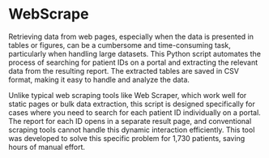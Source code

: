 # WebScrape

Retrieving data from web pages, especially when the data is presented in tables or figures, can be a cumbersome and time-consuming task, particularly when handling large datasets. This Python script automates the process of searching for patient IDs on a portal and extracting the relevant data from the resulting report. The extracted tables are saved in CSV format, making it easy to handle and analyze the data.

Unlike typical web scraping tools like Web Scraper, which work well for static pages or bulk data extraction, this script is designed specifically for cases where you need to search for each patient ID individually on a portal. The report for each ID opens in a separate result page, and conventional scraping tools cannot handle this dynamic interaction efficiently. This tool was developed to solve this specific problem for 1,730 patients, saving hours of manual effort.

